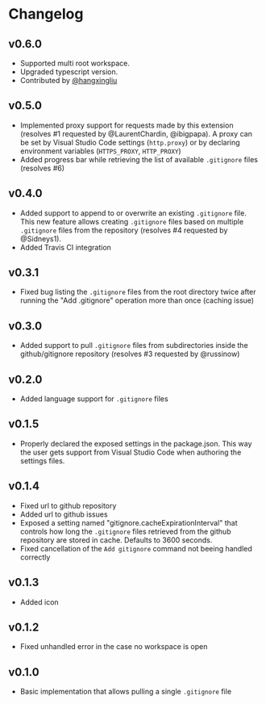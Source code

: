 # Changelog

## v0.6.0

- Supported multi root workspace.
- Upgraded typescript version.
- Contributed by [@hangxingliu](https://github.com/hangxingliu)

## v0.5.0

- Implemented proxy support for requests made by this extension (resolves #1 requested by @LaurentChardin, @ibigpapa). A proxy can be set by Visual Studio Code settings (`http.proxy`) or by declaring environment variables (`HTTPS_PROXY`, `HTTP_PROXY`)
- Added progress bar while retrieving the list of available `.gitignore` files (resolves #6)


## v0.4.0

- Added support to append to or overwrite an existing `.gitignore` file. This new feature allows creating `.gitignore` files based on multiple `.gitignore` files from the repository (resolves #4 requested by @Sidneys1).
- Added Travis CI integration


## v0.3.1

- Fixed bug listing the `.gitignore` files from the root directory twice after running the "Add .gitignore" operation more than once (caching issue)


## v0.3.0

- Added support to pull `.gitignore` files from subdirectories inside the github/gitignore repository (resolves #3 requested by @russinow)


## v0.2.0

- Added language support for `.gitignore` files


## v0.1.5

- Properly declared the exposed settings in the package.json. This way the user gets support from Visual Studio Code when authoring the settings files.


## v0.1.4

- Fixed url to github repository
- Added url to github issues
- Exposed a setting named "gitignore.cacheExpirationInterval" that controls how long the `.gitignore` files retrieved from the github repository are stored in cache. Defaults to 3600 seconds.
- Fixed cancellation of the `Add gitignore` command not beeing handled correctly


## v0.1.3

- Added icon


## v0.1.2

- Fixed unhandled error in the case no workspace is open


## v0.1.0

- Basic implementation that allows pulling a single `.gitignore` file
